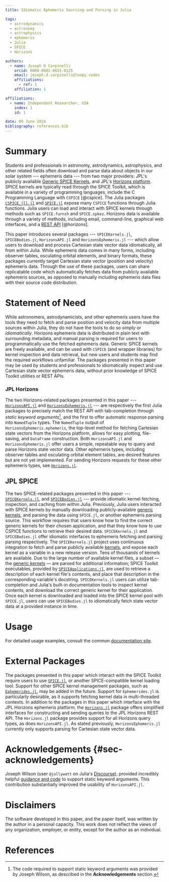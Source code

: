 ```yaml
---
title: Idiomatic Ephemeris Sourcing and Parsing in Julia

tags:
  - astrodynamics
  - astronomy
  - astrophysics
  - ephemeris
  - Julia
  - SPICE
  - Horizons

authors:
  - name: Joseph D Carpinelli
    orcid: 0000-0001-8655-8125
    email: joseph.d.carpinelli@loopy.codes
    affiliations:
      - ref: 1
    affiliation: 1

affiliations:
  - name: Independent Researcher, USA
    index: 1
    id: 1

date: 09 June 2024
bibliography: references.bib
---
```


# Summary

Students and professionals in astronomy, astrodynamics, astrophysics,
and other related fields often download and parse data about objects in
our solar system --- ephemeris data --- from two major providers: JPL's
publicly available [Generic SPICE
Kernels](https://naif.jpl.nasa.gov/pub/naif/generic_kernels/), and JPL's
[Horizons platform](https://ssd.jpl.nasa.gov/horizons/). SPICE kernels
are typically read through the SPICE Toolkit, which is available in a
variety of programming languages, include the C Programming Language
with `CSPICE` [@cspice]. The Julia packages
[`CSPICE_jll.jl`](https://github.com/JuliaBinaryWrappers/CSPICE_jll.jl)
and [`SPICE.jl`](https://github.com/JuliaAstro/SPICE.jl) expose many
`CSPICE` functions through Julia functions. Julia users can load and
interact with SPICE kernels through methods such as `SPICE.furnsh` and
`SPICE.spkez`. Horizons data is available through a variety of methods,
including email, command-line, graphical web interfaces, and a [REST
API](https://ssd-api.jpl.nasa.gov/doc/horizons.html) [@horizons].

This paper introduces several packages --- `SPICEKernels.jl`,
`SPICEBodies.jl`, `HorizonsAPI.jl` and `HorizonsEphemeris.jl` --- which
allow users to download and process Cartesian state vector data
idiomatically, all from within Julia. While ephemeris data comes in many
forms, including observer tables, osculating orbital elements, and
binary formats, these packages currently target Cartesian state vector
(position and velocity) ephemeris data. Through the use of these
packages, users can share replicatable code which automatically fetches
data from publicly available ephemeris sources, as opposed to manually
including ephemeris data files with their source code distribution.

# Statement of Need

While astronomers, astrodynamicists, and other ephemeris users have the
tools they need to fetch and parse position and velocity data from
multiple sources within Julia, they do not have the tools to do so
*simply* or *idiomatically*. Horizons ephemeris data is distributed in
plain text with surrounding metadata, and manual parsing is required for
users to programmatically use the fetched ephemeris data. Generic SPICE
kernels are freely available, and can be used with `CSPICE` (and wrapper
libraries) for kernel inspection and data retrieval, but new users and
students may find the required workflows unfamiliar. The packages
presented in this paper may be used by students and professionals to
idiomatically inspect and use Cartesian state vector ephemeris data,
without prior knowledge of SPICE Toolkit utilities or REST APIs.

### JPL Horizons

The two Horizons-related packages presented in this paper ---
[`HorizonsAPI.jl`](https://github.com/JuliaAstro/EphemerisSources.jl/tree/main/lib/HorizonsAPI)
and
[`HorizonsEphemeris.jl`](https://github.com/JuliaAstro/EphemerisSources.jl/tree/main/lib/HorizonsEphemeris)
--- are respectively the first Julia packages to precisely match the
REST API with tab-completion through *static keyword arguments*[^1], and
the first to offer automatic response parsing into `NamedTuple` types.
The `NamedTuple` output of `HorizonsEphemeris.ephemeris`, the top-level
method for fetching Cartesian state vectors from the Horizons platform,
allows for easy plotting, file-saving, and `DataFrame` construction.
Both `HorizonsAPI.jl` and `HorizonsEphemeris.jl` offer users a simple,
repeatable way to query and parse Horizons state vector data. Other
ephemeris types, including observer tables and osculating orbital
element tables, are desired features but are not yet implemented. For
sending Horizons requests for these other ephemeris types, see
[`Horizons.jl`](https://github.com/PerezHz/Horizons.jl).

[^1]: The code required to support static keyword arguments was provided
    by Joseph Wilson, as described in the **Acknowledgements** section.

## JPL SPICE

The two SPICE-related packages presented in this paper ---
[`SPICEKernels.jl`](https://github.com/JuliaAstro/EphemerisSources.jl/tree/main/lib/SPICEKernels),
and
[`SPICEBodies.jl`](https://github.com/JuliaAstro/EphemerisSources.jl/tree/main/lib/SPICEBodies)
--- provide idiomatic kernel fetching, inspection, and caching from
within Julia. Previously, Julia users interacted with SPICE kernels by
manually downloading publicly-available [generic
kernels](https://naif.jpl.nasa.gov/pub/naif/generic_kernels/), and
parsing the data using `SPICE.jl`, or another ephemeris parsing source.
This workflow requires that users know how to find the correct generic
kernels for their chosen application, and that they know how to use
CSPICE functions to retrieve their desired data. `SPICEKernels.jl` and
`SPICEBodies.jl` offer idiomatic interfaces to ephemeris fetching and
parsing parsing respectively. The `SPICEKernels.jl` project uses
continuous integration to fetch and parse publicly available
[kernels](https://naif.jpl.nasa.gov/pub/naif/), and expose each kernel
as a variable in a new release version. Tens of thousands of kernels are
available. Due to the large number of available kernel files, a subset —
the [generic
kernels](https://naif.jpl.nasa.gov/pub/naif/generic_kernels/) — are
parsed for additional information; SPICE Toolkit executables, provided
by
[`SPICEApplications.jl`](https://github.com/JuliaAstro/SPICE.jl/tree/main/lib/SPICEApplications),
are used to retrieve a description of each kernel file's contents, and
place that description in the corresponding variable's docstring.
`SPICEKernels.jl` users can utilize tab-completion and Julia's built-in
documentation tools to inspect kernel contents, and download the correct
generic kernel for their application. Once each kernel is downloaded and
loaded into the SPICE kernel pool with `SPICE.jl`, users can use
`SPICEBodies.jl` to idiomatically fetch state vector data at a provided
instance in time.

# Usage

For detailed usage examples, consult the common [documentation
site](https://juliaastro.org/EphemerisSources.jl).

# External Packages

The packages presented in this paper which interact with the SPICE
Toolkit require users to use
[`SPICE.jl`](https://github.com/JuliaAstro/SPICE.jl), or another
SPICE-compatible kernel loading tool. Support for other SPICE kernel
management packages, such as
[`Ephemerides.jl`](https://github.com/JuliaSpaceMissionDesign/Ephemerides.jl),
may be added in the future. Support for `Ephemerides.jl` is particularly
desirable, as it supports fetching kernel data in multi-threaded
contexts. In addition to the packages in this paper which interface with
the JPL Horizons ephemeris platform, the
[`Horizons.jl`](https://github.com/PerezHz/Horizons.jl) package offers
simplified interfaces for constructing and sending queries to the JPL
Horizons REST API. The `Horizons.jl` package provides support for all
Horizons query types, as does `HorizonsAPI.jl`. As stated previously,
`HorizonsEphemeris.jl` currently only supports parsing for Cartesian
state vector data.

# Acknowledgements {#sec-acknowledgements}

Joseph Wilson (user `@jollywatt` on Julia's
[Discourse](https://discourse.julialang.org/u/Jollywatt/summary)),
provided incredibly helpful [guidance and
code](https://discourse.julialang.org/t/unpack-namedtuple-into-a-function-definition/97500)
to support static keyword arguments. This contribution substantially
improved the usability of `HorizonsAPI.jl`.

# Disclaimers 

The software developed in this paper, and the paper itself, was written
by the author in a personal capacity. This work does not reflect the
views of any organization, employer, or entity, except for the author as
an individual.

# References